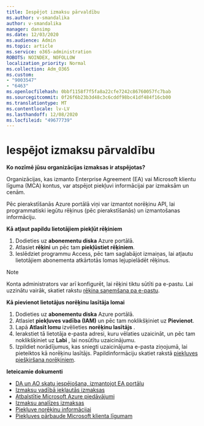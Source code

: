 ```yaml
---
title: Iespējot izmaksu pārvaldību
ms.author: v-smandalika
author: v-smandalika
manager: dansimp
ms.date: 12/03/2020
ms.audience: Admin
ms.topic: article
ms.service: o365-administration
ROBOTS: NOINDEX, NOFOLLOW
localization_priority: Normal
ms.collection: Adm_O365
ms.custom:
- "9003547"
- "6463"
ms.openlocfilehash: 0bbf1158f7f5fa8a22cfe7242c86760057fc7bab
ms.sourcegitcommit: 0f26f6b23b3d48c3c6cddf98bc41df484f16cb00
ms.translationtype: MT
ms.contentlocale: lv-LV
ms.lasthandoff: 12/08/2020
ms.locfileid: "49677739"
---
```

# <a name="enable-cost-management"></a>Iespējot izmaksu pārvaldību

**Ko nozīmē jūsu organizācijas izmaksas ir atspējotas?**

Organizācijas, kas izmanto Enterprise Agreement (EA) vai Microsoft klientu līguma (MCA) kontus, var atspējot piekļuvi informācijai par izmaksām un cenām.

Pēc pierakstīšanās Azure portālā viņi var izmantot norēķinu API, lai programmatiski iegūtu rēķinus (pēc pierakstīšanās) un izmantošanas informāciju.

**Kā atļaut papildu lietotājiem piekļūt rēķiniem**

1. Dodieties uz **abonementu diska** Azure portālā.
2. Atlasiet **rēķini** un pēc tam **piekļūstiet rēķiniem**.
3. Ieslēdziet programmu Access, pēc tam saglabājot izmaiņas, lai atļautu lietotājiem abonementa atkārtotās lomas lejupielādēt rēķinus.

> [!NOTE]
> Konta administrators var arī konfigurēt, lai rēķini tiktu sūtīti pa e-pastu. Lai uzzinātu vairāk, skatiet rakstu [rēķina saņemšana pa e-pastu](https://docs.microsoft.com/azure/cost-management-billing/manage/download-azure-invoice-daily-usage-date?).

**Kā pievienot lietotājus norēķinu lasītāja lomai**

1. Dodieties uz **abonementu diska** Azure portālā.
2. Atlasiet **piekļuves vadība (IAM)** un pēc tam noklikšķiniet uz **Pievienot**.
3. Lapā **Atlasīt lomu** izvēlieties **norēķinu lasītājs** .
4. Ierakstiet tā lietotāja e-pasta adresi, kuru vēlaties uzaicināt, un pēc tam noklikšķiniet uz **Labi** , lai nosūtītu uzaicinājumu.
5. Izpildiet norādījumus, kas sniegti uzaicinājuma e-pasta ziņojumā, lai pieteiktos kā norēķinu lasītājs. Papildinformāciju skatiet rakstā [piekļuves piešķiršana norēķiniem](https://docs.microsoft.com/azure/cost-management-billing/manage/manage-billing-access?WT.mc_id=Portal-Microsoft_Azure_Support#opt-in).

**Ieteicamie dokumenti**

- [DA un AO skatu iespējošana, izmantojot EA portālu](https://docs.microsoft.com/azure/cost-management-billing/costs/assign-access-acm-data?WT.mc_id=Portal-Microsoft_Azure_Support#enable-access-to-costs-in-the-ea-portal)
- [Izmaksu vadībā iekļautās izmaksas](https://docs.microsoft.com/azure/cost-management-billing/costs/understand-cost-mgt-data?WT.mc_id=Portal-Microsoft_Azure_Support#costs-included-in-cost-management)
- [Atbalstītie Microsoft Azure piedāvājumi](https://docs.microsoft.com/azure/cost-management-billing/costs/understand-cost-mgt-data?WT.mc_id=Portal-Microsoft_Azure_Support#supported-microsoft-azure-offers)
- [Izmaksu analīzes izmaksas](https://docs.microsoft.com/azure/cost-management-billing/costs/quick-acm-cost-analysis?WT.mc_id=Portal-Microsoft_Azure_Support&tabs=azure-portal#review-costs-in-cost-analysis)
- [Piekļuve norēķinu informācijai](https://docs.microsoft.com/azure/cost-management-billing/manage/manage-billing-access?WT.mc_id=Portal-Microsoft_Azure_Support)
- [Piekļuves pārbaude Microsoft klienta līgumam](https://docs.microsoft.com/azure/cost-management-billing/manage/download-azure-invoice-daily-usage-date?WT.mc_id=Portal-Microsoft_Azure_Support#check-access-to-a-microsoft-customer-agreement)







